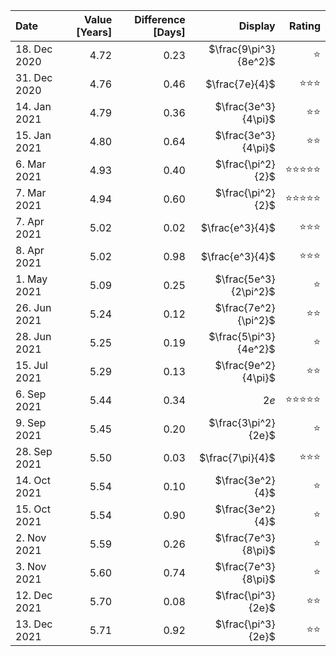 | Date         | Value [Years] | Difference [Days] |               Display | Rating |
| :----------- | ------------: | ----------------: | --------------------: | -----: |
| 18. Dec 2020 |          4.72 |              0.23 | $\frac{9\pi^3}{8e^2}$ |      ⭐ |
| 31. Dec 2020 |          4.76 |              0.46 |        $\frac{7e}{4}$ |    ⭐⭐⭐ |
| 14. Jan 2021 |          4.79 |              0.36 |   $\frac{3e^3}{4\pi}$ |     ⭐⭐ |
| 15. Jan 2021 |          4.80 |              0.64 |   $\frac{3e^3}{4\pi}$ |     ⭐⭐ |
| 6. Mar 2021  |          4.93 |              0.40 |     $\frac{\pi^2}{2}$ |  ⭐⭐⭐⭐⭐ |
| 7. Mar 2021  |          4.94 |              0.60 |     $\frac{\pi^2}{2}$ |  ⭐⭐⭐⭐⭐ |
| 7. Apr 2021  |          5.02 |              0.02 |       $\frac{e^3}{4}$ |    ⭐⭐⭐ |
| 8. Apr 2021  |          5.02 |              0.98 |       $\frac{e^3}{4}$ |    ⭐⭐⭐ |
| 1. May 2021  |          5.09 |              0.25 | $\frac{5e^3}{2\pi^2}$ |      ⭐ |
| 26. Jun 2021 |          5.24 |              0.12 |  $\frac{7e^2}{\pi^2}$ |     ⭐⭐ |
| 28. Jun 2021 |          5.25 |              0.19 | $\frac{5\pi^3}{4e^2}$ |      ⭐ |
| 15. Jul 2021 |          5.29 |              0.13 |   $\frac{9e^2}{4\pi}$ |     ⭐⭐ |
| 6. Sep 2021  |          5.44 |              0.34 |                  $2e$ |  ⭐⭐⭐⭐⭐ |
| 9. Sep 2021  |          5.45 |              0.20 |   $\frac{3\pi^2}{2e}$ |      ⭐ |
| 28. Sep 2021 |          5.50 |              0.03 |      $\frac{7\pi}{4}$ |    ⭐⭐⭐ |
| 14. Oct 2021 |          5.54 |              0.10 |      $\frac{3e^2}{4}$ |      ⭐ |
| 15. Oct 2021 |          5.54 |              0.90 |      $\frac{3e^2}{4}$ |      ⭐ |
| 2. Nov 2021  |          5.59 |              0.26 |   $\frac{7e^3}{8\pi}$ |      ⭐ |
| 3. Nov 2021  |          5.60 |              0.74 |   $\frac{7e^3}{8\pi}$ |      ⭐ |
| 12. Dec 2021 |          5.70 |              0.08 |    $\frac{\pi^3}{2e}$ |     ⭐⭐ |
| 13. Dec 2021 |          5.71 |              0.92 |    $\frac{\pi^3}{2e}$ |     ⭐⭐ |
